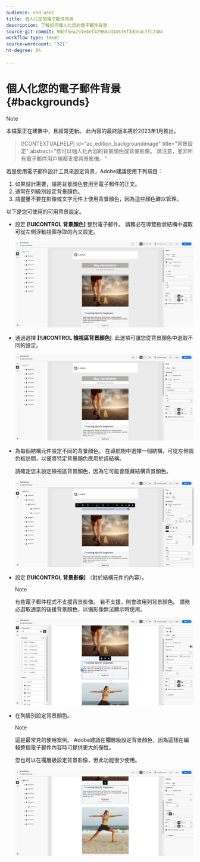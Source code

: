 ```yaml
---
audience: end-user
title: 個人化您的電子郵件背景
description: 了解如何個人化您的電子郵件背景
source-git-commit: 9def5ea791e4ef42968cd34536f3ddeac7fc238c
workflow-type: tm+mt
source-wordcount: '321'
ht-degree: 0%

---
```



# 個人化您的電子郵件背景 {#backgrounds}

>[!NOTE]
>
>本檔案正在建置中，且經常更新。 此內容的最終版本將於2023年1月推出。

>[!CONTEXTUALHELP]
>id="ac_edition_backgroundimage"
>title="背景設定"
>abstract="您可以個人化內容的背景顏色或背景影像。 請注意，並非所有電子郵件用戶端都支援背景影像。"

若是使用電子郵件設計工具來設定背景，Adobe建議使用下列項目：

1. 如果設計需要，請將背景顏色套用至電子郵件的正文。
1. 通常在列級別設定背景顏色。
1. 請盡量不要在影像或文字元件上使用背景顏色，因為這些顏色難以管理。

以下是您可使用的可用背景設定。

* 設定 **[!UICONTROL 背景顏色]** 整封電子郵件。 請務必在導覽樹狀結構中選取可從左側浮動視窗存取的內文設定。

   ![](assets/background_1.png)

* 通過選擇 **[!UICONTROL 檢視區背景顏色]**. 此選項可讓您從背景顏色中選取不同的設定。

   ![](assets/background_2.png)

* 為每個結構元件設定不同的背景顏色。 在導航樹中選擇一個結構，可從左側調色板訪問，以僅將特定背景顏色應用於該結構。

   請確定您未設定檢視區背景顏色，因為它可能會隱藏結構背景顏色。

   ![](assets/background_3.png)

* 設定 **[!UICONTROL 背景影像]** （對於結構元件的內容）。

   >[!NOTE]
   >
   >有些電子郵件程式不支援背景影像。 若不支援，則會改用列背景顏色。 請務必選取適當的後援背景顏色，以備影像無法顯示時使用。

   ![](assets/background_4.png)

* 在列級別設定背景顏色。

   >[!NOTE]
   >
   >這是最常見的使用案例。 Adobe建議在欄層級設定背景顏色，因為這樣在編輯整個電子郵件內容時可提供更大的彈性。

   您也可以在欄層級設定背景影像，但此功能很少使用。

   ![](assets/background_5.png)

